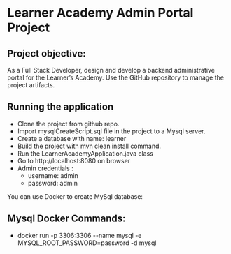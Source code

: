 # Learner Academy Admin Portal Project

## Project objective:

As a Full Stack Developer, design and develop a backend administrative portal for the Learner’s Academy. Use the GitHub repository to manage the project artifacts.

## Running the application
* Clone the project from github repo.
* Import mysqlCreateScript.sql file in the project to a Mysql server.
* Create a database with name: learner
* Build the project with mvn clean install command.
* Run the LearnerAcademyApplication.java class
* Go to http://localhost:8080 on browser
* Admin credentials :
  * username: admin
  * password: admin

You can use Docker to create MySql database:
## Mysql Docker Commands:
* docker run -p 3306:3306 --name mysql -e MYSQL_ROOT_PASSWORD=password -d mysql